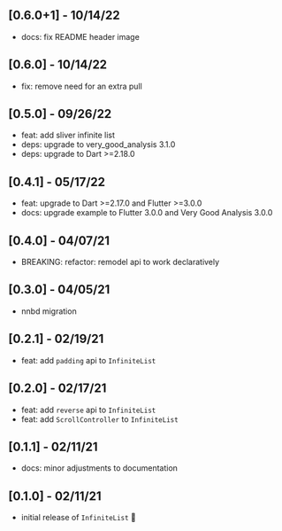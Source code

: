 ## [0.6.0+1] - 10/14/22

- docs: fix README header image

## [0.6.0] - 10/14/22

- fix: remove need for an extra pull
 
## [0.5.0] - 09/26/22

- feat: add sliver infinite list
- deps: upgrade to very_good_analysis 3.1.0
- deps: upgrade to Dart >=2.18.0

## [0.4.1] - 05/17/22

- feat: upgrade to Dart >=2.17.0 and Flutter >=3.0.0
- docs: upgrade example to Flutter 3.0.0 and Very Good Analysis 3.0.0

## [0.4.0] - 04/07/21

- BREAKING: refactor: remodel api to work declaratively

## [0.3.0] - 04/05/21

- nnbd migration

## [0.2.1] - 02/19/21

- feat: add `padding` api to `InfiniteList`

## [0.2.0] - 02/17/21

- feat: add `reverse` api to `InfiniteList`
- feat: add `ScrollController` to `InfiniteList`

## [0.1.1] - 02/11/21

- docs: minor adjustments to documentation

## [0.1.0] - 02/11/21

- initial release of `InfiniteList` 🎉
